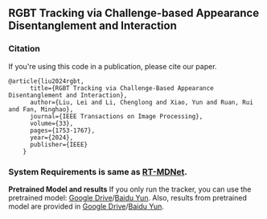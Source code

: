 ## RGBT Tracking via Challenge-based Appearance Disentanglement and Interaction

### Citation
If you're using this code in a publication, please cite our paper.

	@article{liu2024rgbt,
          title={RGBT Tracking via Challenge-Based Appearance Disentanglement and Interaction},
          author={Liu, Lei and Li, Chenglong and Xiao, Yun and Ruan, Rui and Fan, Minghao},
          journal={IEEE Transactions on Image Processing},
          volume={33},
          pages={1753-1767},
          year={2024},
          publisher={IEEE}
        }
  
### System Requirements is same as [RT-MDNet](https://github.com/IlchaeJung/RT-MDNet).

**Pretrained Model and results**
If you only run the tracker, you can use the pretrained model: 
[Google Drive](https://drive.google.com/drive/folders/1Qih0edogeFj6NvWlNWcVLSFtC31i84Zk?usp=sharing)/[Baidu Yun](https://pan.baidu.com/s/1HiTcuIzAExDOuFIlAyAXdQ?pwd=bxix).
Also, results from pretrained model are provided in [Google Drive](https://drive.google.com/drive/folders/1bRsXwbmtmRbGF5d9fjOzFNbErPugsRXi?usp=sharing)/[Baidu Yun](https://pan.baidu.com/s/17J5vjYOYgA0OE4GPG60sVQ?pwd=t0ox).
